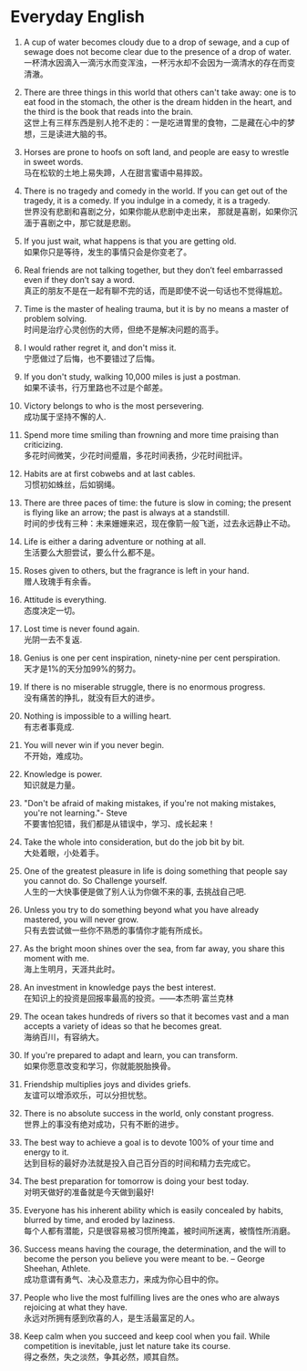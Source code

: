 # Everyday English

1. A cup of water becomes cloudy due to a drop of sewage,
and a cup of sewage does not become clear due to 
the presence of a drop of water.    
一杯清水因滴入一滴污水而变浑浊，一杯污水却不会因为一滴清水的存在而变清澈。

2. There are three things in this world that others can't take away: 
one is to eat food in the stomach, 
the other is the dream hidden in the heart, 
and the third is the book that reads into the brain.   
这世上有三样东西是别人抢不走的：一是吃进胃里的食物，二是藏在心中的梦想，三是读进大脑的书。

3. Horses are prone to hoofs on soft land, 
and people are easy to wrestle in sweet words.    
马在松软的土地上易失蹄，人在甜言蜜语中易摔跤。

4. There is no tragedy and comedy in the world. 
If you can get out of the tragedy, it is a comedy. 
If you indulge in a comedy, it is a tragedy.    
世界没有悲剧和喜剧之分，如果你能从悲剧中走出来，
那就是喜剧，如果你沉湎于喜剧之中，那它就是悲剧。

5. If you just wait, what happens is that you are getting old.    
如果你只是等待，发生的事情只会是你变老了。

6. Real friends are not talking together, 
but they don’t feel embarrassed even if they don’t say a word.    
真正的朋友不是在一起有聊不完的话，而是即使不说一句话也不觉得尴尬。

7. Time is the master of healing trauma, 
but it is by no means a master of problem solving.    
时间是治疗心灵创伤的大师，但绝不是解决问题的高手。

8. I would rather regret it, and don't miss it.    
宁愿做过了后悔，也不要错过了后悔。

9. If you don't study, walking 10,000 miles is just a postman.    
如果不读书，行万里路也不过是个邮差。

10. Victory belongs to who is the most persevering.   
成功属于坚持不懈的人.

11. Spend more time smiling than frowning and more time praising than criticizing.   
多花时间微笑，少花时间蹙眉，多花时间表扬，少花时间批评。 

12. Habits are at first cobwebs and at last cables.   
习惯初如蛛丝，后如钢绳。

13. There are three paces of time: the future is slow in coming; 
the present is flying like an arrow; the past is always at a standstill.   
时间的步伐有三种：未来姗姗来迟，现在像箭一般飞逝，过去永远静止不动。 

14. Life is either a daring adventure or nothing at all.   
生活要么大胆尝试，要么什么都不是。

15. Roses given to others, but the fragrance is left in your hand.   
赠人玫瑰手有余香。

16. Attitude is everything.   
态度决定一切。

17. Lost time is never found again.   
光阴一去不复返.

18. Genius is one per cent inspiration, ninety-nine per cent perspiration.   
天才是1%的天分加99%的努力。

19. If there is no miserable struggle, there is no enormous progress.   
没有痛苦的挣扎，就没有巨大的进步。 

20. Nothing is impossible to a willing heart.   
有志者事竟成.

21. You will never win if you never begin.   
不开始，难成功。

22. Knowledge is power.   
知识就是力量。

23. "Don't be afraid of making mistakes, if you're not making mistakes, you're not learning."- Steve   
不要害怕犯错，我们都是从错误中，学习、成长起来！

24. Take the whole into consideration, but do the job bit by bit.   
大处着眼，小处着手。

25. One of the greatest pleasure in life is doing something 
that people say you cannot do. So Challenge yourself.   
人生的一大快事便是做了别人认为你做不来的事, 去挑战自己吧. 

26. Unless you try to do something beyond what you have already mastered, 
you will never grow.   
只有去尝试做一些你不熟悉的事情你才能有所成长。

27. As the bright moon shines over the sea, from far away, 
you share this moment with me.   
海上生明月，天涯共此时。 ​​

28. An investment in knowledge pays the best interest.   
在知识上的投资是回报率最高的投资。——本杰明·富兰克林

29. The ocean takes hundreds of rivers so that it becomes vast and a man 
accepts a variety of ideas so that he becomes great.   
​海纳百川，有容纳大。

30. If you're prepared to adapt and learn, you can transform.   
如果你愿意改变和学习，你就能脱胎换骨。

31. Friendship multiplies joys and divides griefs.   
友谊可以增添欢乐，可以分担忧愁。 ​

32. There is no absolute success in the world, only constant progress.   
世界上的事没有绝对成功，只有不断的进步。

33. The best way to achieve a goal is to devote 100% of your time and energy to it.   
达到目标的最好办法就是投入自己百分百的时间和精力去完成它。

34. The best preparation for tomorrow is doing your best today.   
对明天做好的准备就是今天做到最好! 

35. Everyone has his inherent ability which is easily concealed by habits, 
blurred by time, and eroded by laziness.   
每个人都有潜能，只是很容易被习惯所掩盖，被时间所迷离，被惰性所消磨。 

36. Success means having the courage, the determination, 
and the will to become the person you believe you were meant to be. – George Sheehan, Athlete.   
成功意谓有勇气、决心及意志力，来成为你心目中的你。

37. ​People who live the most fulfilling lives are the ones who are always rejoicing at what they have.   
永远对所拥有感到欣喜的人，是生活最富足的人。  

38. Keep calm when you succeed and keep cool when you fail. 
While competition is inevitable, just let nature take its course.   
得之泰然，失之淡然，争其必然，顺其自然。


